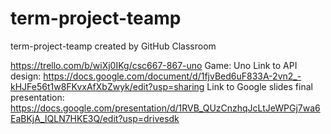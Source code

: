 # term-project-teamp

term-project-teamp created by GitHub Classroom

https://trello.com/b/wiXj0IKg/csc667-867-uno
Game: Uno
Link to API design: https://docs.google.com/document/d/1fjvBed6uF833A-2vn2_-kHJFe56t1w8FKvxAfXbZwyk/edit?usp=sharing
Link to Google slides final presentation:
https://docs.google.com/presentation/d/1RVB_QUzCnzhqJcLtJeWPGj7wa6EaBKjA_IQLN7HKE3Q/edit?usp=drivesdk